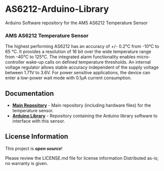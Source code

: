 # AS6212-Arduino-Library
Arduino Software repository for the AMS AS6212 Temperature Sensor

### AMS AS6212 Temperature Sensor


The highest performing AS6212 has an accuracy of +/- 0.2°C from -10°C to 65 °C. It provides a resolution of 16 bit over the wide temperature range from -40°C to 125°C. The integrated alarm functionality enables micro-controller wake-up calls on defined temperature thresholds. An internal voltage regulator allows stable accuracy independent of the supply voltage between 1.71V to 3.6V. For power sensitive applications, the device can enter a low-power wait mode with 0.1μA current consumption.

Documentation
--------------
* **[Main Repository](https://github.com/will2055/AS6212-Temperature-Sensor-Breakout)** - Main repository (including hardware files) for the temperature sensor.
* **[Arduino Library]()** - Repository containing the Arduino library software to interface with this sensor.

License Information
-------------------

This project is _**open source**_! 

Please review the LICENSE.md file for license information
Distributed as-is; no warranty is given.

